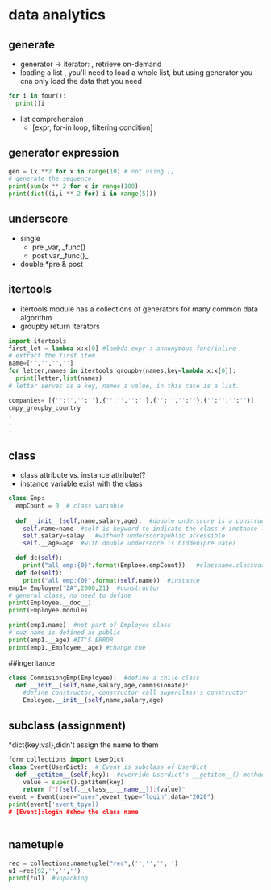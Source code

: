 # data analytics

## generate
* generator -> iterator: , retrieve on-demand
* loading a list , you'll need to load a whole list, but using generator you cna only load the data that you need
```py
for i in four():
  print()i
```
* list comprehension
  * [expr, for-in loop, filtering condition]
## generator expression
```py
gen = (x **2 for x in range(10) # not using []
# generate the sequence
print(sum(x ** 2 for x in range(100)
print(dict((i,i ** 2 for) i in range(5)))
```

## underscore
* single
  * pre   _var, _func()
  * post  var_,func()_
* double
  *pre & post
  
## itertools
* itertools module has a collections of generators for many common data algorithm
* groupby return iterators
```py
import itertools
first_let = lambda x:x[0] #lambda expr : annonymous func/inline
# extract the first item
name=['','','','']
for letter,names in itertools.groupby(names,key=lambda x:x[0]):
  print(letter,list(names)
# letter serves as a key, names a value, in this case is a list.
```
```py
companies= [{'':'','':''},{'':'','':''},{'':'','':''},{'':'','':''}]
cmpy_groupby_country
.
.
.
```

## class
* class attribute vs. instance attribute(?
* instance variable exist with the class
```py
class Emp:
  empCount = 0  # class variable
  
  def __init__(self,name,salary,age):  #double underscore is a constructor
    self.name=name  #self is keyword to indicate the class # instance level
    self.salary=salay   #without underscorepublic accessible
    self.__age=age  #with double underscore is hidden(pre vate)

  def dc(self):
    print("all emp:{0}".format(Emploee.empCount))   #classname.classvariable
  def de(self):
    print("all emp:{0}".format(self.name))  #instance
emp1= Employee("ZA",2000,21)  #constructor
# general class, no need to define
print(Employee.__doc__)
print(Employee.module)

print(emp1.name)  #not part of Employee class
# cuz name is defined as public
print(emp1.__age) #IT'S ERROR
print(emp1._Employee__age) #change the
```

##ingeritance

```py
class CommisiongEmp(Employee):  #define a chile class
  def __init__(self,name,salary,age,commisionate):
    #define constructor, constructor call superclass's constructor
    Employee.__init__(self,name,salary,age)
```

## subclass (assignment)
*dict{key:val},didn't assign the name to them
```py
form collections import UserDict
class Event(UserDict):  # Event is subclass of UserDict
  def __getitem__(self,key):  #override Userdict's __getitem__() method
    value = super().getitem(key)
    return f"[{self.__class__,__name__}]:{value}"
event = Event(user="user",event_type="login",data="2020")
print(event['event_tpye))
# [Event]:login #show the class name
 
```
## nametuple
```py
rec = collections.nametuple("rec",('','','','')
u1 =rec(92,'','','')
print(*u1)  #unpacking
